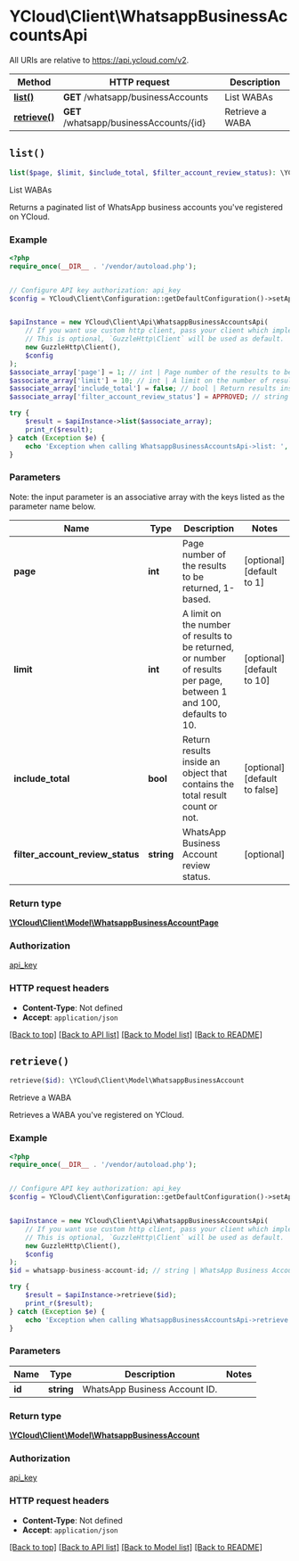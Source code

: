 # YCloud\Client\WhatsappBusinessAccountsApi

All URIs are relative to https://api.ycloud.com/v2.

Method | HTTP request | Description
------------- | ------------- | -------------
[**list()**](WhatsappBusinessAccountsApi.md#list) | **GET** /whatsapp/businessAccounts | List WABAs
[**retrieve()**](WhatsappBusinessAccountsApi.md#retrieve) | **GET** /whatsapp/businessAccounts/{id} | Retrieve a WABA


## `list()`

```php
list($page, $limit, $include_total, $filter_account_review_status): \YCloud\Client\Model\WhatsappBusinessAccountPage
```

List WABAs

Returns a paginated list of WhatsApp business accounts you've registered on YCloud.

### Example

```php
<?php
require_once(__DIR__ . '/vendor/autoload.php');


// Configure API key authorization: api_key
$config = YCloud\Client\Configuration::getDefaultConfiguration()->setApiKey('X-API-Key', 'YOUR_API_KEY');


$apiInstance = new YCloud\Client\Api\WhatsappBusinessAccountsApi(
    // If you want use custom http client, pass your client which implements `GuzzleHttp\ClientInterface`.
    // This is optional, `GuzzleHttp\Client` will be used as default.
    new GuzzleHttp\Client(),
    $config
);
$associate_array['page'] = 1; // int | Page number of the results to be returned, 1-based.
$associate_array['limit'] = 10; // int | A limit on the number of results to be returned, or number of results per page, between 1 and 100, defaults to 10.
$associate_array['include_total'] = false; // bool | Return results inside an object that contains the total result count or not.
$associate_array['filter_account_review_status'] = APPROVED; // string | WhatsApp Business Account review status.

try {
    $result = $apiInstance->list($associate_array);
    print_r($result);
} catch (Exception $e) {
    echo 'Exception when calling WhatsappBusinessAccountsApi->list: ', $e->getMessage(), PHP_EOL;
}
```

### Parameters

Note: the input parameter is an associative array with the keys listed as the parameter name below.

Name | Type | Description  | Notes
------------- | ------------- | ------------- | -------------
 **page** | **int**| Page number of the results to be returned, 1-based. | [optional] [default to 1]
 **limit** | **int**| A limit on the number of results to be returned, or number of results per page, between 1 and 100, defaults to 10. | [optional] [default to 10]
 **include_total** | **bool**| Return results inside an object that contains the total result count or not. | [optional] [default to false]
 **filter_account_review_status** | **string**| WhatsApp Business Account review status. | [optional]

### Return type

[**\YCloud\Client\Model\WhatsappBusinessAccountPage**](../Model/WhatsappBusinessAccountPage.md)

### Authorization

[api_key](../../README.md#api_key)

### HTTP request headers

- **Content-Type**: Not defined
- **Accept**: `application/json`

[[Back to top]](#) [[Back to API list]](../../README.md#endpoints)
[[Back to Model list]](../../README.md#models)
[[Back to README]](../../README.md)

## `retrieve()`

```php
retrieve($id): \YCloud\Client\Model\WhatsappBusinessAccount
```

Retrieve a WABA

Retrieves a WABA you've registered on YCloud.

### Example

```php
<?php
require_once(__DIR__ . '/vendor/autoload.php');


// Configure API key authorization: api_key
$config = YCloud\Client\Configuration::getDefaultConfiguration()->setApiKey('X-API-Key', 'YOUR_API_KEY');


$apiInstance = new YCloud\Client\Api\WhatsappBusinessAccountsApi(
    // If you want use custom http client, pass your client which implements `GuzzleHttp\ClientInterface`.
    // This is optional, `GuzzleHttp\Client` will be used as default.
    new GuzzleHttp\Client(),
    $config
);
$id = whatsapp-business-account-id; // string | WhatsApp Business Account ID.

try {
    $result = $apiInstance->retrieve($id);
    print_r($result);
} catch (Exception $e) {
    echo 'Exception when calling WhatsappBusinessAccountsApi->retrieve: ', $e->getMessage(), PHP_EOL;
}
```

### Parameters

Name | Type | Description  | Notes
------------- | ------------- | ------------- | -------------
 **id** | **string**| WhatsApp Business Account ID. |

### Return type

[**\YCloud\Client\Model\WhatsappBusinessAccount**](../Model/WhatsappBusinessAccount.md)

### Authorization

[api_key](../../README.md#api_key)

### HTTP request headers

- **Content-Type**: Not defined
- **Accept**: `application/json`

[[Back to top]](#) [[Back to API list]](../../README.md#endpoints)
[[Back to Model list]](../../README.md#models)
[[Back to README]](../../README.md)
